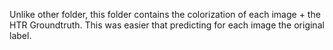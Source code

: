 Unlike other folder, this folder contains the colorization of each image + the HTR Groundtruth. This was easier that predicting for each image the original label.